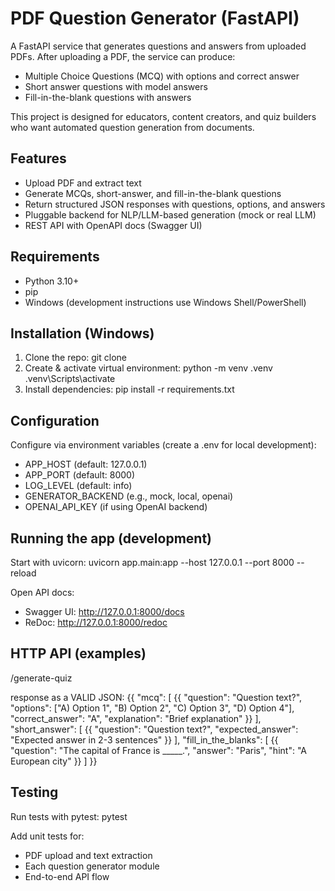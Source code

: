 # PDF Question Generator (FastAPI)

A FastAPI service that generates questions and answers from uploaded PDFs. After uploading a PDF, the service can produce:
- Multiple Choice Questions (MCQ) with options and correct answer
- Short answer questions with model answers
- Fill-in-the-blank questions with answers

This project is designed for educators, content creators, and quiz builders who want automated question generation from documents.

## Features

- Upload PDF and extract text
- Generate MCQs, short-answer, and fill-in-the-blank questions
- Return structured JSON responses with questions, options, and answers
- Pluggable backend for NLP/LLM-based generation (mock or real LLM)
- REST API with OpenAPI docs (Swagger UI)

## Requirements

- Python 3.10+
- pip
- Windows (development instructions use Windows Shell/PowerShell)

## Installation (Windows)

1. Clone the repo:
   git clone <repo-url>
2. Create & activate virtual environment:
   python -m venv .venv
   .venv\Scripts\activate
3. Install dependencies:
   pip install -r requirements.txt

## Configuration

Configure via environment variables (create a .env for local development):
- APP_HOST (default: 127.0.0.1)
- APP_PORT (default: 8000)
- LOG_LEVEL (default: info)
- GENERATOR_BACKEND (e.g., mock, local, openai)
- OPENAI_API_KEY (if using OpenAI backend)

## Running the app (development)

Start with uvicorn:
uvicorn app.main:app --host 127.0.0.1 --port 8000 --reload

Open API docs:
- Swagger UI: http://127.0.0.1:8000/docs
- ReDoc: http://127.0.0.1:8000/redoc

## HTTP API (examples)
/generate-quiz

response as a VALID JSON:
{{
  "mcq": [
    {{
      "question": "Question text?",
      "options": ["A) Option 1", "B) Option 2", "C) Option 3", "D) Option 4"],
      "correct_answer": "A",
      "explanation": "Brief explanation"
    }}
  ],
  "short_answer": [
    {{
      "question": "Question text?",
      "expected_answer": "Expected answer in 2-3 sentences"
    }}
  ],
  "fill_in_the_blanks": [
    {{
      "question": "The capital of France is _____.",
      "answer": "Paris",
      "hint": "A European city"
    }}
  ]
}}


## Testing

Run tests with pytest:
pytest

Add unit tests for:
- PDF upload and text extraction
- Each question generator module
- End-to-end API flow



